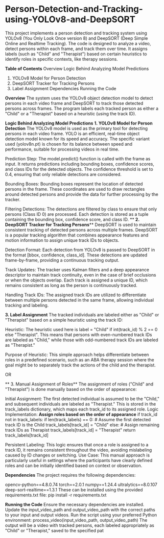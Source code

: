 # Person-Detection-and-Tracking-using-YOLOv8-and-DeepSORT
This project implements a person detection and tracking system using YOLOv8 (You Only Look Once version 8) and DeepSORT (Deep Simple Online and Realtime Tracking). The code is designed to analyze a video, detect persons within each frame, and track them over time. It assigns labels (such as "Child" and "Therapist") based on certain heuristics to identify roles in specific contexts, like therapy sessions.

**Table of Contents**
Overview
Logic Behind Analyzing Model Predictions
1. YOLOv8 Model for Person Detection
2. DeepSORT Tracker for Tracking Persons
3. Label Assignment
Dependencies
Running the Code

**Overview**
The system uses the YOLOv8 object detection model to detect persons in each video frame and DeepSORT to track those detected persons across frames. The program labels each tracked person as either a "Child" or a "Therapist" based on a heuristic (using the track ID).

**Logic Behind Analyzing Model Predictions**
**1. YOLOv8 Model for Person Detection**
The YOLOv8 model is used as the primary tool for detecting persons in each video frame. YOLO is an efficient, real-time object detection model known for its speed and accuracy. The specific variant used (yolov8n.pt) is chosen for its balance between speed and performance, suitable for processing videos in real time.

Prediction Step:
The model.predict() function is called with the frame as input. It returns predictions including bounding boxes, confidence scores, and class IDs for the detected objects. The confidence threshold is set to 0.4, ensuring that only reliable detections are considered.

Bounding Boxes:
Bounding boxes represent the location of detected persons in the frame. These coordinates are used to draw rectangles around detected persons and provide the data for further processing by the tracker.

Filtering Detections:
The detections are filtered by class to ensure that only persons (Class ID 0) are processed. Each detection is stored as a tuple containing the bounding box, confidence score, and class ID.
**
**2. DeepSORT Tracker for Tracking Persons****
DeepSORT is used to maintain consistent tracking of detected persons across multiple frames. DeepSORT is a popular tracking algorithm that combines appearance features and motion information to assign unique track IDs to objects.

Detection Format:
Each detection from YOLOv8 is passed to DeepSORT in the format [bbox, confidence, class_id]. These detections are updated frame-by-frame, providing a continuous tracking output.

Track Updates:
The tracker uses Kalman filters and a deep appearance descriptor to maintain track continuity, even in the case of brief occlusions or when the objects overlap. Each track is assigned a unique ID, which remains consistent as long as the person is continuously tracked.

Handling Track IDs:
The assigned track IDs are utilized to differentiate between multiple persons detected in the same frame, allowing individual tracking and labeling.

**3. Label Assignment**
The tracked individuals are labeled either as "Child" or "Therapist" based on a simple heuristic using the track ID:

Heuristic:
The heuristic used here is label = "Child" if int(track_id) % 2 == 0 else "Therapist". This means that persons with even-numbered track IDs are labeled as "Child," while those with odd-numbered track IDs are labeled as "Therapist."

Purpose of Heuristic:
This simple approach helps differentiate between roles in a predefined scenario, such as an ABA therapy session where the goal might be to separately track the actions of the child and the therapist. 

 OR

** 3. Manual Assignment of Roles**
The assignment of roles ("Child" and "Therapist") is done manually based on the order of appearance:

Initial Assignment:
The first detected individual is assumed to be the "Child," and subsequent individuals are labeled as "Therapist." This is stored in the track_labels dictionary, which maps each track_id to its assigned role.
Logic Implementation:
**Assign roles based on the order of appearance**
if track_id not in track_labels:
    if len(track_labels) == 0:
        # Assume the first detected track ID is the Child
        track_labels[track_id] = "Child"
    else:
        # Assign remaining track IDs as Therapist
        track_labels[track_id] = "Therapist"
return track_labels[track_id]

Persistent Labeling:
This logic ensures that once a role is assigned to a track ID, it remains consistent throughout the video, avoiding mislabeling caused by ID changes or switching.
Use Case:
This manual approach is particularly useful in settings where the participants have clearly defined roles and can be initially identified based on context or observation.

**Dependencies**
The project requires the following dependencies:

opencv-python==4.8.0.74
torch==2.0.1
numpy==1.24.4
ultralytics==8.0.107
deep-sort-realtime==1.3.1
These can be installed using the provided requirements.txt file:
pip install -r requirements.txt

**Running the Code**
Ensure the necessary dependencies are installed.
Update the input_video_path and output_video_path with the correct paths to your input and output videos.
Run the script using your preferred Python environment:
process_video(input_video_path, output_video_path)
The output will be a video with tracked persons, each labeled appropriately as "Child" or "Therapist," saved to the specified pat
